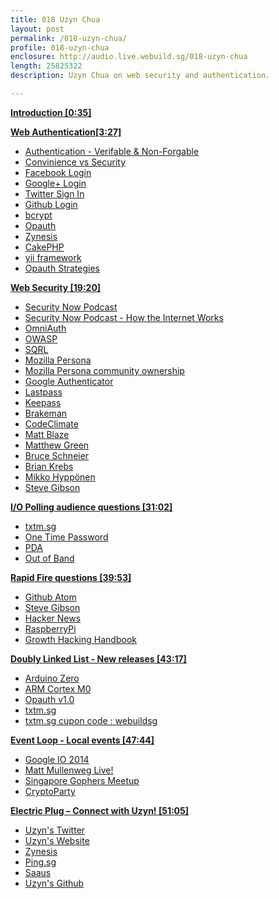 ```yaml
---
title: 018 Uzyn Chua
layout: post
permalink: /018-uzyn-chua/
profile: 018-uzyn-chua
enclosure: http://audio.live.webuild.sg/018-uzyn-chua
length: 25825322
description: Uzyn Chua on web security and authentication.

---
```


**[Introduction [0:35]](#t=0:35)**

**[Web Authentication[3:27]](#t=3:27)**

- [Authentication - Verifable & Non-Forgable](https://www.owasp.org/index.php/Authentication_Cheat_Sheet#Authentication_General_Guidelines)
- [Convinience vs Security](http://www.pcworld.com/article/257793/why_convenience_is_the_enemy_of_security.html)
- [Facebook Login](https://developers.facebook.com/products/login/)
- [Google+ Login](https://developers.google.com/+/features/sign-in)
- [Twitter Sign In](https://dev.twitter.com/docs/auth/sign-twitter)
- [Github Login](https://developer.github.com/v3/oauth/)
- [bcrypt](http://bcrypt.sourceforge.net/)
- [Opauth](http://opauth.org/)
- [Zynesis](http://zynesis.com/)
- [CakePHP](http://cakephp.org/)
- [yii framework](http://www.yiiframework.com/)
- [Opauth Strategies](https://github.com/opauth/opauth/wiki/List-of-strategies)

**[Web Security [19:20]](#t=19:20)**

- [Security Now Podcast](http://twit.tv/sn)
- [Security Now Podcast - How the Internet Works](http://www.youtube.com/playlist?list=PLHoGZ7nuFTo_MVNSt_Bg1SmdyoyAe_T9o)
- [OmniAuth](http://intridea.github.io/omniauth/)
- [OWASP](https://www.owasp.org/index.php/Main_Page)
- [SQRL](https://www.grc.com/sqrl/sqrl.htm)
- [Mozilla Persona](https://www.mozilla.org/en-US/persona/)
- [Mozilla Persona community ownership](http://identity.mozilla.com/post/78873831485/transitioning-persona-to-community-ownership)
- [Google Authenticator](https://code.google.com/p/google-authenticator/)
- [Lastpass](https://lastpass.com/)
- [Keepass](http://keepass.info/)
- [Brakeman](http://brakemanscanner.org/)
- [CodeClimate](https://codeclimate.com/)
- [Matt Blaze](https://twitter.com/mattblaze)
- [Matthew Green](https://twitter.com/matthew_d_green)
- [Bruce Schneier](https://www.schneier.com/)
- [Brian Krebs](http://krebsonsecurity.com/)
- [Mikko Hyppönen ](https://twitter.com/mikko)
- [Steve Gibson](http://twitter.com/sggrc)

**[I/O Polling audience questions [31:02]](#t=31:02)**

- [txtm.sg](txtm.sg)
- [One Time Password](http://en.wikipedia.org/wiki/One-time_password)
- [PDA](http://en.wikipedia.org/wiki/Personal_digital_assistant)
- [Out of Band](http://en.wikipedia.org/wiki/Out-of-band#Authentication)

**[Rapid Fire questions [39:53]](#t=39:53)**

- [Github Atom](https://atom.io/)
- [Steve Gibson](http://grc.com/)
- [Hacker News](http://news.ycombinator.com/)
- [RaspberryPi](http://www.raspberrypi.org/)
- [Growth Hacking Handbook](http://www.growthhackinghandbook.com/)

**[Doubly Linked List -  New releases [43:17]](#t=43:17)**

- [Arduino Zero](http://arduino.cc/zero)
- [ARM Cortex M0](http://www.arm.com/products/processors/cortex-m/cortex-m0.php)
- [Opauth v1.0](https://github.com/opauth/opauth/wiki/version-1.0)
- [txtm.sg](http://txtm.sg)
- [txtm.sg cupon code : webuildsg]()

**[Event Loop - Local events [47:44]](#t=47:44)**

- [Google IO 2014](https://www.google.com/events/io/schedule)
- [Matt Mullenweg Live!](https://www.facebook.com/events/1409889202619386/)
- [Singapore Gophers Meetup](https://www.facebook.com/events/1409889202619386/)
- [CryptoParty](https://www.facebook.com/profile.php?id=1396569890628726)

**[Electric Plug  – Connect with Uzyn! [51:05]](#t=51:05)**

- [Uzyn's Twitter](https://twitter.com/uzyn)
- [Uzyn's Website](https://uzyn.com)
- [Zynesis](http://zynesis.com/)
- [Ping.sg](http://ping.sg)
- [Saaus](http://sauus.com)
- [Uzyn's Github](https://github.com/uzyn)
